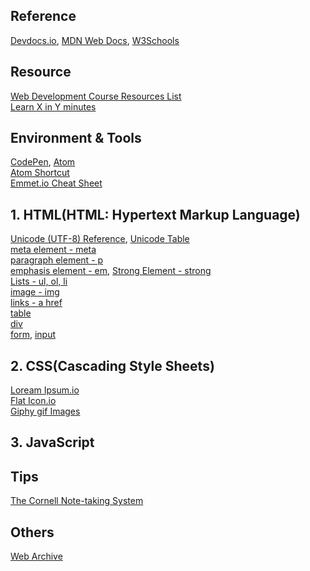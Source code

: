 ## Reference
[Devdocs.io](https://devdocs.io/html/), [MDN Web Docs](https://developer.mozilla.org/en-US/docs/Web/HTML), [W3Schools](https://www.w3schools.com/html/default.asp)

## Resource
[Web Development Course Resources List](https://www.appbrewery.co/p/web-development-course-resources/)\
[Learn X in Y minutes](https://learnxinyminutes.com/)

## Environment & Tools
[CodePen](https://codepen.io/), [Atom](https://atom.io/)\
[Atom Shortcut](https://atom.io/packages/atom-shortcuts)\
[Emmet.io Cheat Sheet](https://docs.emmet.io/cheat-sheet/)

## 1. HTML(HTML: Hypertext Markup Language)
[Unicode (UTF-8) Reference](https://www.w3schools.com/charsets/ref_html_utf8.asp), [Unicode Table](https://unicode-table.com/en/)\
[meta element - meta](https://developer.mozilla.org/en-US/docs/Web/HTML/Element/meta)\
[paragraph element - p](https://developer.mozilla.org/en-US/docs/Web/HTML/Element/p)\
[emphasis element - em](https://developer.mozilla.org/en-US/docs/Web/HTML/Element/em), [Strong Element - strong](https://developer.mozilla.org/en-US/docs/Web/HTML/Element/strong)\
[Lists - ul, ol, li](https://www.w3schools.com/html/html_lists.asp)\
[image - img](https://www.w3schools.com/html/html_images.asp)\
[links - a href](https://www.w3schools.com/html/html_links.asp)\
[table](https://developer.mozilla.org/en-US/docs/Web/HTML/Element/table)\
[div](https://developer.mozilla.org/en-US/docs/Web/HTML/Element/div)\
[form](https://developer.mozilla.org/en-US/docs/Web/HTML/Element/form), [input](https://developer.mozilla.org/en-US/docs/Web/HTML/Element/input)

## 2. CSS(Cascading Style Sheets)
[Loream Ipsum.io](https://loremipsum.io/)\
[Flat Icon.io](https://www.flaticon.com/)\
[Giphy gif Images](https://giphy.com/)

## 3. JavaScript

## Tips
[The Cornell Note-taking System](http://lsc.cornell.edu/study-skills/cornell-note-taking-system/)

## Others
[Web Archive](http://web.archive.org/)

